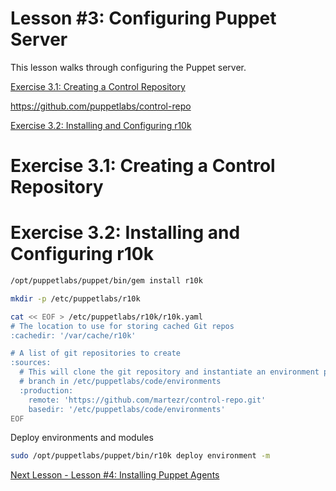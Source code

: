 # Lesson #3: Configuring Puppet Server

This lesson walks through configuring the Puppet server.

[Exercise 3.1: Creating a Control Repository](#exercise-31-creating-a-control-repository)

https://github.com/puppetlabs/control-repo

[Exercise 3.2: Installing and Configuring r10k](#exercise-32-installing-and-configuring-r10k)

# Exercise 3.1: Creating a Control Repository

# Exercise 3.2: Installing and Configuring r10k

```bash
/opt/puppetlabs/puppet/bin/gem install r10k
```

```bash
mkdir -p /etc/puppetlabs/r10k
```

```bash
cat << EOF > /etc/puppetlabs/r10k/r10k.yaml
# The location to use for storing cached Git repos
:cachedir: '/var/cache/r10k'

# A list of git repositories to create
:sources:
  # This will clone the git repository and instantiate an environment per
  # branch in /etc/puppetlabs/code/environments
  :production:
    remote: 'https://github.com/martezr/control-repo.git'
    basedir: '/etc/puppetlabs/code/environments'
EOF
```

Deploy environments and modules

```bash
sudo /opt/puppetlabs/puppet/bin/r10k deploy environment -m
```

[Next Lesson - Lesson #4: Installing Puppet Agents](./04-installing-puppet-agents.md)

